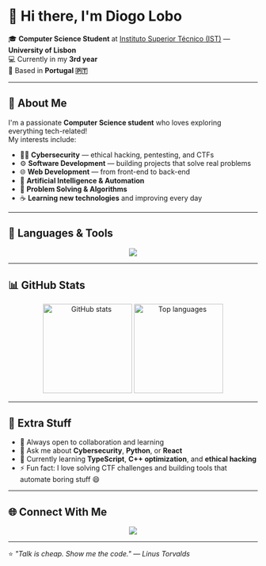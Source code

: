 # 👋 Hi there, I'm Diogo Lobo  

🎓 **Computer Science Student** at [Instituto Superior Técnico (IST)](https://tecnico.ulisboa.pt/en/) — **University of Lisbon**  
💻 Currently in my **3rd year**  
📍 Based in **Portugal 🇵🇹**  

---

## 🚀 About Me  

I'm a passionate **Computer Science student** who loves exploring everything tech-related!  
My interests include:  
- 🧑‍💻 **Cybersecurity** — ethical hacking, pentesting, and CTFs  
- ⚙️ **Software Development** — building projects that solve real problems  
- 🌐 **Web Development** — from front-end to back-end  
- 🤖 **Artificial Intelligence & Automation**  
- 🧠 **Problem Solving & Algorithms**  
- ☕ **Learning new technologies** and improving every day  

---

## 🧰 Languages & Tools  

<p align="center">
  <img src="https://skillicons.dev/icons?i=python,html,css,js,react,ts,c,cpp,java,bash" />
</p>

---

## 📊 GitHub Stats  

<p align="center">
  <img height="180em" src="https://github-readme-stats.vercel.app/api?username=Diogo1457&show_icons=true&theme=radical" alt="GitHub stats"/>
  <img height="180em" src="https://github-readme-stats.vercel.app/api/top-langs/?username=Diogo1457&layout=compact&theme=radical" alt="Top languages"/>
</p>

---

## 🌟 Extra Stuff  

- 🧩 Always open to collaboration and learning  
- 💬 Ask me about **Cybersecurity**, **Python**, or **React**  
- 🌱 Currently learning **TypeScript**, **C++ optimization**, and **ethical hacking**  
- ⚡ Fun fact: I love solving CTF challenges and building tools that automate boring stuff 😄  

---

## 🌐 Connect With Me  

<p align="center">
  <a href="https://github.com/Diogo1457" target="_blank">
    <img src="https://img.shields.io/badge/GitHub-181717?style=for-the-badge&logo=github&logoColor=white"/>
  </a>
</p>

---

⭐️ *"Talk is cheap. Show me the code." — Linus Torvalds*  
